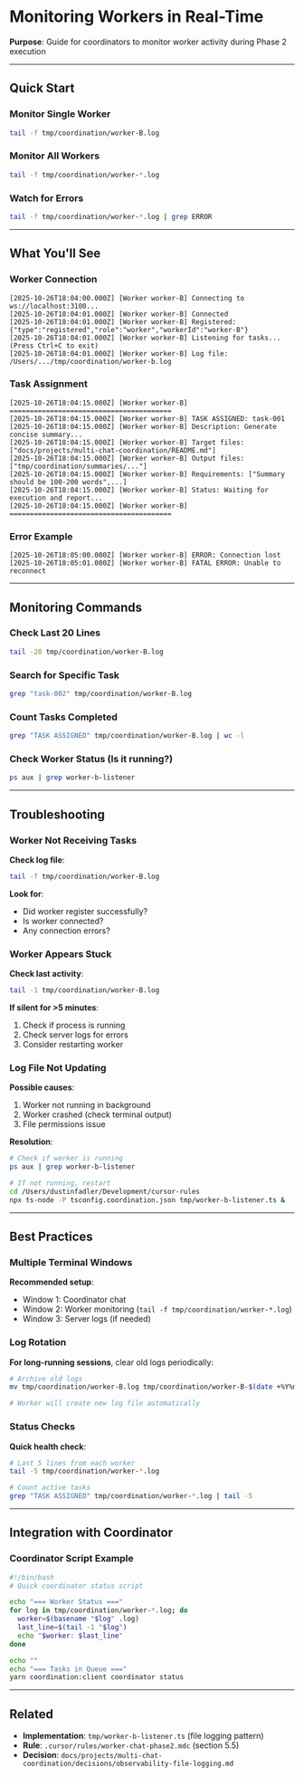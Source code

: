 # Monitoring Workers in Real-Time

**Purpose**: Guide for coordinators to monitor worker activity during Phase 2 execution

---

## Quick Start

### Monitor Single Worker

```bash
tail -f tmp/coordination/worker-B.log
```

### Monitor All Workers

```bash
tail -f tmp/coordination/worker-*.log
```

### Watch for Errors

```bash
tail -f tmp/coordination/worker-*.log | grep ERROR
```

---

## What You'll See

### Worker Connection

```
[2025-10-26T18:04:00.000Z] [Worker worker-B] Connecting to ws://localhost:3100...
[2025-10-26T18:04:01.000Z] [Worker worker-B] Connected
[2025-10-26T18:04:01.000Z] [Worker worker-B] Registered: {"type":"registered","role":"worker","workerId":"worker-B"}
[2025-10-26T18:04:01.000Z] [Worker worker-B] Listening for tasks... (Press Ctrl+C to exit)
[2025-10-26T18:04:01.000Z] [Worker worker-B] Log file: /Users/.../tmp/coordination/worker-b.log
```

### Task Assignment

```
[2025-10-26T18:04:15.000Z] [Worker worker-B] ========================================
[2025-10-26T18:04:15.000Z] [Worker worker-B] TASK ASSIGNED: task-001
[2025-10-26T18:04:15.000Z] [Worker worker-B] Description: Generate concise summary...
[2025-10-26T18:04:15.000Z] [Worker worker-B] Target files: ["docs/projects/multi-chat-coordination/README.md"]
[2025-10-26T18:04:15.000Z] [Worker worker-B] Output files: ["tmp/coordination/summaries/..."]
[2025-10-26T18:04:15.000Z] [Worker worker-B] Requirements: ["Summary should be 100-200 words",...]
[2025-10-26T18:04:15.000Z] [Worker worker-B] Status: Waiting for execution and report...
[2025-10-26T18:04:15.000Z] [Worker worker-B] ========================================
```

### Error Example

```
[2025-10-26T18:05:00.000Z] [Worker worker-B] ERROR: Connection lost
[2025-10-26T18:05:01.000Z] [Worker worker-B] FATAL ERROR: Unable to reconnect
```

---

## Monitoring Commands

### Check Last 20 Lines

```bash
tail -20 tmp/coordination/worker-B.log
```

### Search for Specific Task

```bash
grep "task-002" tmp/coordination/worker-B.log
```

### Count Tasks Completed

```bash
grep "TASK ASSIGNED" tmp/coordination/worker-B.log | wc -l
```

### Check Worker Status (Is it running?)

```bash
ps aux | grep worker-b-listener
```

---

## Troubleshooting

### Worker Not Receiving Tasks

**Check log file**:

```bash
tail -f tmp/coordination/worker-B.log
```

**Look for**:

- Did worker register successfully?
- Is worker connected?
- Any connection errors?

### Worker Appears Stuck

**Check last activity**:

```bash
tail -1 tmp/coordination/worker-B.log
```

**If silent for >5 minutes**:

1. Check if process is running
2. Check server logs for errors
3. Consider restarting worker

### Log File Not Updating

**Possible causes**:

1. Worker not running in background
2. Worker crashed (check terminal output)
3. File permissions issue

**Resolution**:

```bash
# Check if worker is running
ps aux | grep worker-b-listener

# If not running, restart
cd /Users/dustinfadler/Development/cursor-rules
npx ts-node -P tsconfig.coordination.json tmp/worker-b-listener.ts &
```

---

## Best Practices

### Multiple Terminal Windows

**Recommended setup**:

- Window 1: Coordinator chat
- Window 2: Worker monitoring (`tail -f tmp/coordination/worker-*.log`)
- Window 3: Server logs (if needed)

### Log Rotation

**For long-running sessions**, clear old logs periodically:

```bash
# Archive old logs
mv tmp/coordination/worker-B.log tmp/coordination/worker-B-$(date +%Y%m%d).log

# Worker will create new log file automatically
```

### Status Checks

**Quick health check**:

```bash
# Last 5 lines from each worker
tail -5 tmp/coordination/worker-*.log

# Count active tasks
grep "TASK ASSIGNED" tmp/coordination/worker-*.log | tail -5
```

---

## Integration with Coordinator

### Coordinator Script Example

```bash
#!/bin/bash
# Quick coordinator status script

echo "=== Worker Status ==="
for log in tmp/coordination/worker-*.log; do
  worker=$(basename "$log" .log)
  last_line=$(tail -1 "$log")
  echo "$worker: $last_line"
done

echo ""
echo "=== Tasks in Queue ==="
yarn coordination:client coordinator status
```

---

## Related

- **Implementation**: `tmp/worker-b-listener.ts` (file logging pattern)
- **Rule**: `.cursor/rules/worker-chat-phase2.mdc` (section 5.5)
- **Decision**: `docs/projects/multi-chat-coordination/decisions/observability-file-logging.md`
